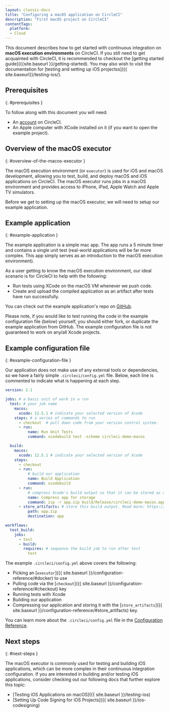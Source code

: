 ```yaml
---
layout: classic-docs
title: "Configuring a macOS application on CircleCI"
description: "First macOS project on CircleCI"
contentTags: 
  platform:
  - Cloud
---
```


This document describes how to get started with continuous integration on
**macOS execution environments** on CircleCI. If you still need to get acquainted
with CircleCI, it is recommended to checkout the [getting started
guide]({{site.baseurl }}/getting-started). You may also wish to visit the
documentation for [testing and setting up iOS projectss]({{ site.baseurl}}/testing-ios/).

## Prerequisites
{: #prerequisites }

To follow along with this document you will need:

- An [account](https://circleci.com/signup/) on CircleCI.
- An Apple computer with XCode installed on it (if you want to open the example project).

## Overview of the macOS executor
{: #overview-of-the-macos-executor }

The macOS execution environment (or `executor`) is used for iOS and macOS
development, allowing you to test, build, and deploy macOS and iOS applications on
CircleCI. The macOS executor runs jobs in a macOS environment and provides access to iPhone, iPad, Apple Watch and Apple TV simulators.

Before we get to setting up the macOS executor, we will need to setup our example application.

## Example application
{: #example-application }

The example application is a simple mac app. The app runs a 5 minute
timer and contains a single unit test (real-world applications
will be far more complex. This app simply serves as an introduction to the macOS
execution environment).

As a user getting to know the macOS execution environment, our ideal scenario is for CircleCI to help with the following:

- Run tests using XCode on the macOS VM whenever we push code.
- Create and upload the compiled application as an artifact after tests have run successfully.

You can check out the example application's repo on [GitHub](https://github.com/CircleCI-Public/circleci-demo-macos).

Please note, if you would like to test running the code in the example configuration file (below) yourself, you should either fork, or duplicate the example application from GitHub. The example configuration file is not guaranteed to work on any/all Xcode projects.

## Example configuration file
{: #example-configuration-file }

Our application does not make use of any external tools or dependencies, so we
have a fairly simple `.circleci/config.yml` file. Below, each line is commented
to indicate what is happening at each step.

```yaml
version: 2.1

jobs: # a basic unit of work in a run
  test: # your job name
    macos:
      xcode: 12.5.1 # indicate your selected version of Xcode
    steps: # a series of commands to run
      - checkout  # pull down code from your version control system.
      - run:
          name: Run Unit Tests
          command: xcodebuild test -scheme circleci-demo-macos

  build:
    macos:
      xcode: 12.5.1 # indicate your selected version of Xcode
    steps:
      - checkout
      - run:
          # build our application
          name: Build Application
          command: xcodebuild
      - run:
          # compress Xcode's build output so that it can be stored as an artifact
          name: Compress app for storage
          command: zip -r app.zip build/Release/circleci-demo-macos.app
      - store_artifacts: # store this build output. Read more: https://circleci.com/docs/artifacts/
          path: app.zip
          destination: app

workflows:
  test_build:
    jobs:
      - test
      - build:
        requires: # sequence the build job to run after test
          test
```

The example `.circleci/config.yml` above covers the following:

- Picking an [`executor`]({{ site.baseurl }}/configuration-reference/#docker) to use
- Pulling code via the [`checkout`]({{ site.baseurl }}/configuration-reference/#checkout) key
- Running tests with Xcode
- Building our application
- Compressing our application and storing it with the [`store_artifacts`]({{
  site.baseurl }}/configuration-reference/#store_artifacts) key.

You can learn more about the `.circleci/config.yml` file in the [Configuration Reference]({{site.baseurl}}/configuration-reference/).


## Next steps
{: #next-steps }

The macOS executor is commonly used for testing and building iOS applications,
which can be more complex in their continuous integration configuration. If you
are interested in building and/or testing iOS applications, consider checking
out our following docs that further explore this topic:

- [Testing iOS Applications on macOS]({{ site.baseurl }}/testing-ios)
- [Setting Up Code Signing for iOS Projects]({{ site.baseurl }}/ios-codesigning)
